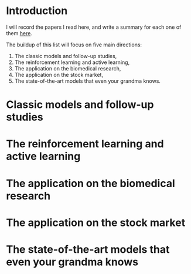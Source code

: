 # Introduction
I will record the papers I read here, and write a summary for each one of them [here](https://hackmd.io/@DBUyNCQ1Q1S3ECugt2X6HQ/HyIt069pU).

The buildup of this list will focus on five main directions:

1. The classic models and follow-up studies,
2. The reinforcement learning and active learning,
2. The application on the biomedical research,
3. The application on the stock market,
4. The state-of-the-art models that even your grandma knows.

# Classic models and follow-up studies

# The reinforcement learning and active learning

# The application on the biomedical research

# The application on the stock market

# The state-of-the-art models that even your grandma knows

